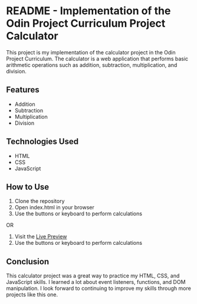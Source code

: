 # README - Implementation of the Odin Project Curriculum Project Calculator

This project is my implementation of the calculator project in the Odin Project Curriculum. The calculator is a web application that performs basic arithmetic operations such as addition, subtraction, multiplication, and division.

## Features

- Addition
- Subtraction
- Multiplication
- Division

## Technologies Used

- HTML
- CSS
- JavaScript

## How to Use

1. Clone the repository
2. Open index.html in your browser
3. Use the buttons or keyboard to perform calculations

OR

1. Visit the [Live Preview](https://cazpar.github.io/Project-Calculator/)
2. Use the buttons or keyboard to perform calculations

## Conclusion

This calculator project was a great way to practice my HTML, CSS, and JavaScript skills. I learned a lot about event listeners, functions, and DOM manipulation. I look forward to continuing to improve my skills through more projects like this one.
